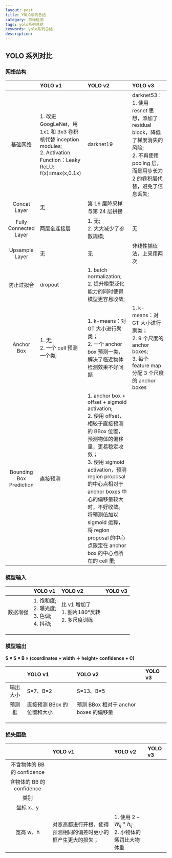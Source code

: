 ```yaml
---
layout: post
title: YOLO系列总结
category: 目标检测
tags: yolo系列总结
keywords: yolo系列总结
description:
---
```


## YOLO 系列对比

### 网络结构

||YOLO v1|YOLO v2|YOLO v3|
|:---:|:---|:---|:---|
|基础网络|1. 改进 GoogLeNet，用 1x1 和 3x3 卷积核代替 inception modules;<br>2. Activation Function：Leaky ReLU: f(x)=max(x,0.1x)|darknet19|darknet53：<br>1. 使用 resnet 思想，添加了 residual block，降低了梯度消失的风险;<br>2. 不再使用 pooling 层，而是用步长为 2 的卷积层代替，避免了信息丢失;|
|Concat Layer|无|第 16 层降采样与第 24 层拼接||
|Fully Connected Layer|两层全连接层|1. 无;<br>2. 大大减少了参数规模;|无|
|Upsample Layer|无|无|非线性插值法，上采用两次|
|防止过拟合|dropout|1. batch normalization;<br>2. 提升模型泛化能力的同时使得模型更容易收敛;||
|Anchor Box|1. 无;<br>2. 一个 cell 预测一个类;|1. k-means：对 GT 大小进行聚类；<br>2. 一个 anchor box 预测一类，解决了临近物体检测效果不好问题|1. k-means：对 GT 大小进行聚类；<br>2. 9 个尺度的 anchor boxes;<br>3. 每个feature map分配 3 个尺度的 anchor boxes|
|Bounding Box Prediction|直接预测|1. anchor box + offset + sigmoid activation;<br>2. 使用 offset，相较于直接预测的 BBox 位置，预测物体的偏移量，更易稳定收敛；<br>3. 使用 sigmoid activation，预测 region proposal 的中心点相对于 anchor boxes 中心的偏移量较大时，不好收敛。将预测值加以 sigmoid 运算，将 region proposal 的中心点限定在 anchor box 的中心点所在的 cell 里;||

### 模型输入

||YOLO v1|YOLO v2|YOLO v3|
|:---:|:---|:---|:---|
|数据增强|1. 饱和度;<br>2. 曝光度;<br>3. 色调;<br>4. 抖动;|比 v1 增加了<br>1. 图片180°反转<br>2. 多尺度训练||
|||||
|||||
|||||

### 模型输出

**S × S × B × (coordinates + width ＋ height+ confidence + C)**

||YOLO v1|YOLO v2|YOLO v3|
|:---:|:---|:---|:---|
|输出大小|S=7、B=2|S=13、B=5||
|预测框|直接预测 BBox 的位置和大小|预测 BBox 相对于 anchor boxes 的偏移量||
|||||
|||||
|||||

### 损失函数

||YOLO v1|YOLO v2|YOLO v3|
|:---:|:---|:---|:---|
|不含物体的 BB 的 confidence||||
|含物体的 BB 的 confidence||||
|类别||||
|坐标 x、y||||
|宽高 w、h|对宽高都进行开根，使得预测相同的偏差时更小的框产生更大的损失；|1. 使用 $2 - W_{ij}*h_{ij}$<br>2. 小物体的惩罚比大物体重||